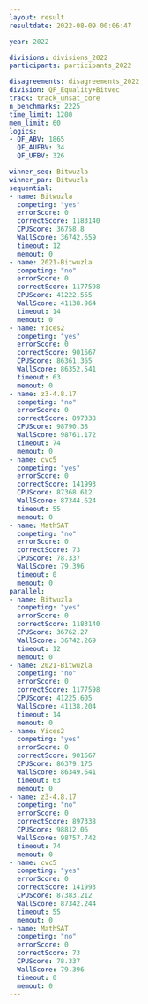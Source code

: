 ```yaml
---
layout: result
resultdate: 2022-08-09 00:06:47

year: 2022

divisions: divisions_2022
participants: participants_2022

disagreements: disagreements_2022
division: QF_Equality+Bitvec
track: track_unsat_core
n_benchmarks: 2225
time_limit: 1200
mem_limit: 60
logics:
- QF_ABV: 1865
  QF_AUFBV: 34
  QF_UFBV: 326

winner_seq: Bitwuzla
winner_par: Bitwuzla
sequential:
- name: Bitwuzla
  competing: "yes"
  errorScore: 0
  correctScore: 1183140
  CPUScore: 36758.8
  WallScore: 36742.659
  timeout: 12
  memout: 0
- name: 2021-Bitwuzla
  competing: "no"
  errorScore: 0
  correctScore: 1177598
  CPUScore: 41222.555
  WallScore: 41138.964
  timeout: 14
  memout: 0
- name: Yices2
  competing: "yes"
  errorScore: 0
  correctScore: 901667
  CPUScore: 86361.365
  WallScore: 86352.541
  timeout: 63
  memout: 0
- name: z3-4.8.17
  competing: "no"
  errorScore: 0
  correctScore: 897338
  CPUScore: 98790.38
  WallScore: 98761.172
  timeout: 74
  memout: 0
- name: cvc5
  competing: "yes"
  errorScore: 0
  correctScore: 141993
  CPUScore: 87368.612
  WallScore: 87344.624
  timeout: 55
  memout: 0
- name: MathSAT
  competing: "no"
  errorScore: 0
  correctScore: 73
  CPUScore: 78.337
  WallScore: 79.396
  timeout: 0
  memout: 0
parallel:
- name: Bitwuzla
  competing: "yes"
  errorScore: 0
  correctScore: 1183140
  CPUScore: 36762.27
  WallScore: 36742.269
  timeout: 12
  memout: 0
- name: 2021-Bitwuzla
  competing: "no"
  errorScore: 0
  correctScore: 1177598
  CPUScore: 41225.605
  WallScore: 41138.204
  timeout: 14
  memout: 0
- name: Yices2
  competing: "yes"
  errorScore: 0
  correctScore: 901667
  CPUScore: 86379.175
  WallScore: 86349.641
  timeout: 63
  memout: 0
- name: z3-4.8.17
  competing: "no"
  errorScore: 0
  correctScore: 897338
  CPUScore: 98812.06
  WallScore: 98757.742
  timeout: 74
  memout: 0
- name: cvc5
  competing: "yes"
  errorScore: 0
  correctScore: 141993
  CPUScore: 87383.212
  WallScore: 87342.244
  timeout: 55
  memout: 0
- name: MathSAT
  competing: "no"
  errorScore: 0
  correctScore: 73
  CPUScore: 78.337
  WallScore: 79.396
  timeout: 0
  memout: 0
---
```

